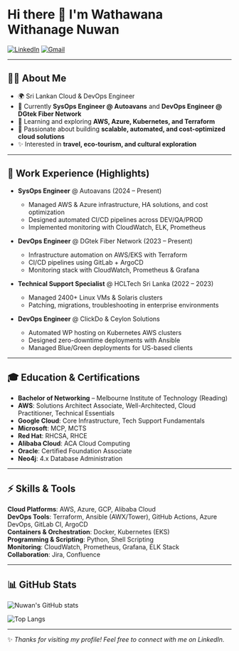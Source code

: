 
# Hi there 👋 I'm Wathawana Withanage Nuwan

[![LinkedIn](https://img.shields.io/badge/-LinkedIn-blue?style=for-the-badge&logo=linkedin&logoColor=white)](https://www.linkedin.com/in/wathawana-withanage-nuwan/)
[![Gmail](https://img.shields.io/badge/Gmail-D14836?style=for-the-badge&logo=gmail&logoColor=white)](mailto:w.v.nuwan@gmail.com)

---

## 👨‍💻 About Me
- 🌍 Sri Lankan Cloud & DevOps Engineer  
- 💼 Currently **SysOps Engineer @ Autoavans** and **DevOps Engineer @ DGtek Fiber Network**  
- 🌱 Learning and exploring **AWS, Azure, Kubernetes, and Terraform**  
- 🔭 Passionate about building **scalable, automated, and cost-optimized cloud solutions**  
- ✨ Interested in **travel, eco-tourism, and cultural exploration**  

---

## 💼 Work Experience (Highlights)
- **SysOps Engineer** @ Autoavans (2024 – Present)  
  - Managed AWS & Azure infrastructure, HA solutions, and cost optimization  
  - Designed automated CI/CD pipelines across DEV/QA/PROD  
  - Implemented monitoring with CloudWatch, ELK, Prometheus  

- **DevOps Engineer** @ DGtek Fiber Network (2023 – Present)  
  - Infrastructure automation on AWS/EKS with Terraform  
  - CI/CD pipelines using GitLab + ArgoCD  
  - Monitoring stack with CloudWatch, Prometheus & Grafana  

- **Technical Support Specialist** @ HCLTech Sri Lanka (2022 – 2023)  
  - Managed 2400+ Linux VMs & Solaris clusters  
  - Patching, migrations, troubleshooting in enterprise environments  

- **DevOps Engineer** @ ClickDo & Ceylon Solutions  
  - Automated WP hosting on Kubernetes AWS clusters  
  - Designed zero-downtime deployments with Ansible  
  - Managed Blue/Green deployments for US-based clients  

---

## 🎓 Education & Certifications
- **Bachelor of Networking** – Melbourne Institute of Technology (Reading)  
- **AWS**: Solutions Architect Associate, Well-Architected, Cloud Practitioner, Technical Essentials  
- **Google Cloud**: Core Infrastructure, Tech Support Fundamentals  
- **Microsoft**: MCP, MCTS  
- **Red Hat**: RHCSA, RHCE  
- **Alibaba Cloud**: ACA Cloud Computing  
- **Oracle**: Certified Foundation Associate  
- **Neo4j**: 4.x Database Administration  

---

## ⚡ Skills & Tools
**Cloud Platforms**: AWS, Azure, GCP, Alibaba Cloud  
**DevOps Tools**: Terraform, Ansible (AWX/Tower), GitHub Actions, Azure DevOps, GitLab CI, ArgoCD  
**Containers & Orchestration**: Docker, Kubernetes (EKS)  
**Programming & Scripting**: Python, Shell Scripting  
**Monitoring**: CloudWatch, Prometheus, Grafana, ELK Stack  
**Collaboration**: Jira, Confluence  

---

## 📊 GitHub Stats
![Nuwan's GitHub stats](https://github-readme-stats.vercel.app/api?username=YOUR-GITHUB-USERNAME&show_icons=true&theme=radical)

![Top Langs](https://github-readme-stats.vercel.app/api/top-langs/?username=YOUR-GITHUB-USERNAME&layout=compact&theme=radical)

---

✨ *Thanks for visiting my profile! Feel free to connect with me on LinkedIn.*  



              
